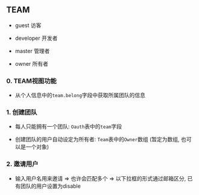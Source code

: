 ## TEAM

+ guest 访客

+ developer 开发者

+ master 管理者

+ owner 所有者

### 0. TEAM视图功能

+ 从个人信息中的`team.belong`字段中获取所属团队的信息

### 1. 创建团队

+ 每人只能拥有一个团队: `Oauth`表中的`team`字段

+ 创建团队的用户自动设定为所有者: `Team`表中的`Owner`数组 (暂定为数组, 也可以是一个对象)

### 2. 邀请用户

+ 输入用户名用来邀请 => 也许会匹配多个 => 以下拉框的形式通过邮箱区分, 已有团队的用户设置为disable